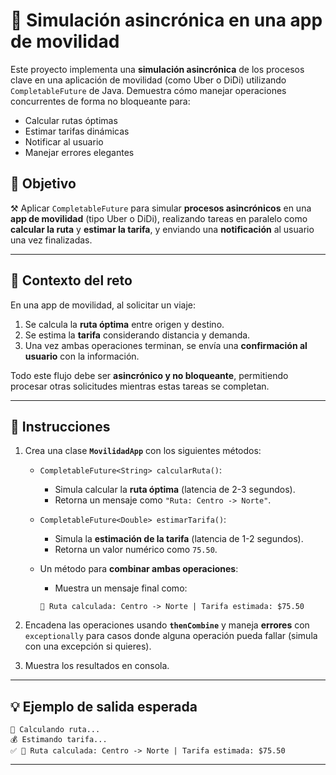 # 🚕 Simulación asincrónica en una app de movilidad

Este proyecto implementa una **simulación asincrónica** de los procesos clave en una aplicación de movilidad (como Uber o DiDi) utilizando `CompletableFuture` de Java. Demuestra cómo manejar operaciones concurrentes de forma no bloqueante para:

- Calcular rutas óptimas  
- Estimar tarifas dinámicas  
- Notificar al usuario  
- Manejar errores elegantes  


## 🎯 Objetivo

⚒️ Aplicar `CompletableFuture` para simular **procesos asincrónicos** en una **app de movilidad** (tipo Uber o DiDi), realizando tareas en paralelo como **calcular la ruta** y **estimar la tarifa**, y enviando una **notificación** al usuario una vez finalizadas.

---

## 🧠 Contexto del reto

En una app de movilidad, al solicitar un viaje:

1. Se calcula la **ruta óptima** entre origen y destino.  
2. Se estima la **tarifa** considerando distancia y demanda.  
3. Una vez ambas operaciones terminan, se envía una **confirmación al usuario** con la información.

Todo este flujo debe ser **asincrónico y no bloqueante**, permitiendo procesar otras solicitudes mientras estas tareas se completan.

---

## 📝 Instrucciones

1. Crea una clase **`MovilidadApp`** con los siguientes métodos:

   - `CompletableFuture<String> calcularRuta()`:  
     - Simula calcular la **ruta óptima** (latencia de 2-3 segundos).
     - Retorna un mensaje como `"Ruta: Centro -> Norte"`.

   - `CompletableFuture<Double> estimarTarifa()`:  
     - Simula la **estimación de la tarifa** (latencia de 1-2 segundos).
     - Retorna un valor numérico como `75.50`.

   - Un método para **combinar ambas operaciones**:
     - Muestra un mensaje final como:

     ```
     🚗 Ruta calculada: Centro -> Norte | Tarifa estimada: $75.50
     ```

2. Encadena las operaciones usando **`thenCombine`** y maneja **errores** con `exceptionally` para casos donde alguna operación pueda fallar (simula con una excepción si quieres).

3. Muestra los resultados en consola.

---

## 💡 Ejemplo de salida esperada

```
🚦 Calculando ruta...
💰 Estimando tarifa...
✅ 🚗 Ruta calculada: Centro -> Norte | Tarifa estimada: $75.50
```

---
